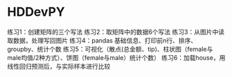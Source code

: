 # HDDevPY
练习1：创建矩阵的三个写法
练习2：取矩阵中的数据6个写法
练习3：从图片中读取数据，处理写回图片
练习4：pandas 基础信息、打印前n行、排序、groupby、统计个数
练习5：可视化（散点(总金额、tip)、柱状图（female与male均值/2种方式）、饼图（female与male）统计个数）
练习6：加载house，用线性回归预测后，与实际样本进行比较
